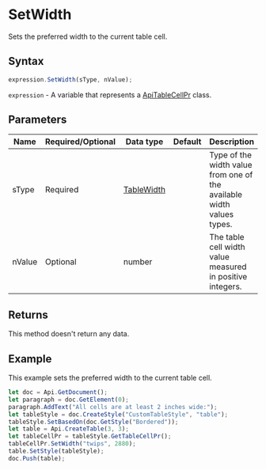 # SetWidth

Sets the preferred width to the current table cell.

## Syntax

```javascript
expression.SetWidth(sType, nValue);
```

`expression` - A variable that represents a [ApiTableCellPr](../ApiTableCellPr.md) class.

## Parameters

| **Name** | **Required/Optional** | **Data type** | **Default** | **Description** |
| ------------- | ------------- | ------------- | ------------- | ------------- |
| sType | Required | [TableWidth](../../Enumeration/TableWidth.md) |  | Type of the width value from one of the available width values types. |
| nValue | Optional | number |  | The table cell width value measured in positive integers. |

## Returns

This method doesn't return any data.

## Example

This example sets the preferred width to the current table cell.

```javascript
let doc = Api.GetDocument();
let paragraph = doc.GetElement(0);
paragraph.AddText("All cells are at least 2 inches wide:");
let tableStyle = doc.CreateStyle("CustomTableStyle", "table");
tableStyle.SetBasedOn(doc.GetStyle("Bordered"));
let table = Api.CreateTable(3, 3);
let tableCellPr = tableStyle.GetTableCellPr();
tableCellPr.SetWidth("twips", 2880);
table.SetStyle(tableStyle);
doc.Push(table);
```
